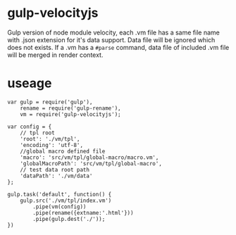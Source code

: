 # gulp-velocityjs
Gulp version of node module velocity, each .vm file has a same file name with .json extension for it's data support. Data file will be ignored which does not exists. If a .vm has a `#parse` command, data file of included .vm file will be merged in render context.

# useage

```
var gulp = require('gulp'),
    rename = require('gulp-rename'),
    vm = require('gulp-velocityjs');

var config = {
    // tpl root 
    'root': './vm/tpl',
    'encoding': 'utf-8',
    //global macro defined file
    'macro': 'src/vm/tpl/global-macro/macro.vm',
    'globalMacroPath': 'src/vm/tpl/global-macro',
    // test data root path
    'dataPath': './vm/data'
};

gulp.task('default', function() {
    gulp.src('./vm/tpl/index.vm')
        .pipe(vm(config))
        .pipe(rename({extname:'.html'}))
        .pipe(gulp.dest('./'));
})
```
